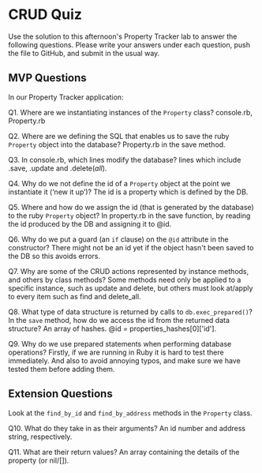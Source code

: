 # CRUD Quiz

Use the solution to this afternoon's Property Tracker lab to answer the following questions. Please write your answers under each question, push the file to GitHub, and submit in the usual way.

## MVP Questions

In our Property Tracker application:

Q1. Where are we instantiating instances of the `Property` class?
console.rb, Property.rb

Q2. Where are we defining the SQL that enables us to save the ruby `Property` object into the database?
Property.rb in the save method.

Q3. In console.rb, which lines modify the database?
lines which include .save, .update and .delete(_all_).

Q4. Why do we not define the id of a `Property` object at the point we instantiate it (‘new it up’)?
The id is a property which is defined by the DB.

Q5. Where and how do we assign the id (that is generated by the database) to the ruby `Property` object?
In property.rb in the save function, by reading the id produced by the DB and assigning it to @id.

Q6. Why do we put a guard (an `if` clause) on the `@id` attribute in the constructor?
There might not be an id yet if the object hasn't been saved to the DB so this avoids errors.

Q7. Why are some of the CRUD actions represented by instance methods, and others by class methods?
Some methods need only be applied to a specific instance, such as update and delete, but others must look at/apply to every item such as find and delete_all.

Q8. What type of data structure is returned by calls to `db.exec_prepared()`? In the `save` method, how do we access the id from the returned data structure?
An array of hashes. @id = properties_hashes[0]['id'].

Q9. Why do we use prepared statements when performing database operations?
Firstly, if we are running in Ruby it is hard to test there immediately. And also to avoid annoying typos, and make sure we have tested them before adding them.

## Extension Questions

Look at the `find_by_id` and `find_by_address` methods in the `Property` class.

Q10. What do they take in as their arguments?
An id number and address string, respectively.

Q11. What are their return values?
An array containing the details of the property (or nil/[]).
